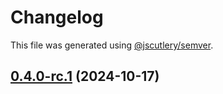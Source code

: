# Changelog

This file was generated using [@jscutlery/semver](https://github.com/jscutlery/semver).

## [0.4.0-rc.1](https://github.com/Sitecore-PD/sitecore.cloudsdk.js/compare/personalize-0.4.0-rc.0...personalize-0.4.0-rc.1) (2024-10-17)
